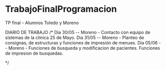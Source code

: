 # TrabajoFinalProgramacion
TP final - Alumnos Toledo y Moreno

DIARIO DE TRABAJO
/*
Dia 30/05 -- Moreno - Contacto con equipo de sistemas de la clinica 25 de Mayo.
Dìa 31/05 -- Moreno - Planteo de consignas, de estructuras y funciones de impresión de menues.
Dia 05/06 -- Moreno - Funciones de busqueda y modificacion de pacientes. Funciones de impresion de busquedas.

*/
